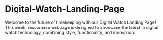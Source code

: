 # Digital-Watch-Landing-Page
Welcome to the future of timekeeping with our Digital Watch Landing Page! This sleek, responsive webpage is designed to showcase the latest in digital watch technology, combining style, functionality, and innovation.
